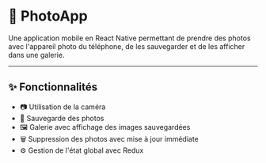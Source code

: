 # 📸 PhotoApp

Une application mobile en React Native permettant de prendre des photos avec l'appareil photo du téléphone, de les sauvegarder et de les afficher dans une galerie.

---

## ✨ Fonctionnalités

- 📷 Utilisation de la caméra
- 💾 Sauvegarde des photos
- 🖼 Galerie avec affichage des images sauvegardées
- 🗑 Suppression des photos avec mise à jour immédiate
- ⚙️ Gestion de l'état global avec Redux
